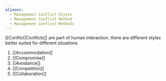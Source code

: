 ```yaml
---
aliases:
  - Management Conflict Styles
  - Management Conflict Method
  - Management Conflict Methods
---
```


[[Conflict|Conflicts]] are part of human interaction, there are different styles better suited for different situations

1. [[Accommodation]]
2. [[Compromise]]
3. [[Avoidance]]
4. [[Competition]]
5. [[Collaboration]]
